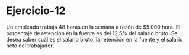 # Ejercicio-12
Un empleado trabaja 48 horas en la semana a razón de $5.000 hora. El porcentaje de retención en la fuente es del 12,5% del salario bruto. Se desea saber cuál es el salario bruto, la retención en la fuente y el salario neto del trabajador.
